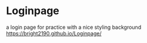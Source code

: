 # Loginpage
a login page for practice with a nice styling background
 https://bright2190.github.io/Loginpage/
